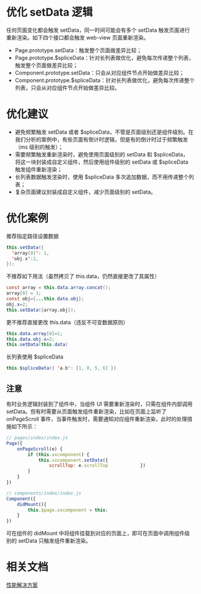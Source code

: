 
# 优化 setData 逻辑
任何页面变化都会触发 setData，同一时间可能会有多个 setData 触发页面进行重新渲染。如下四个接口都会触发 web-view 页面重新渲染。

- Page.prototype.setData：触发整个页面做差异比较；
- Page.prototype.$spliceData：针对长列表做优化，避免每次传递整个列表，触发整个页面做差异比较；
- Component.prototype.setData：只会从对应组件节点开始做差异比较；
- Component.prototype.$spliceData：针对长列表做优化，避免每次传递整个列表，只会从对应组件节点开始做差异比较。

# 优化建议

- 避免频繁触发 setData 或者 $spliceData，不管是页面级别还是组件级别。在我们分析的案例中，有些页面有倒计时逻辑，但是有的倒计时过于频繁触发（ms 级别的触发）；
- 需要频繁触发重新渲染时，避免使用页面级别的 setData 和 $spliceData， 将这一块封装成自定义组件，然后使用组件级别的 setData 或 $spliceData 触发组件重新渲染；
- 长列表数据触发渲染时，使用 $spliceData 多次追加数据，而不用传递整个列表；
- 复杂页面建议封装成自定义组件，减少页面级别的 setData。

# 优化案例
推荐指定路径设置数据
```java
this.setData({
  'array[0]': 1,
  'obj.x':2,
});
```
不推荐如下用法（虽然拷贝了 this.data，仍然直接更改了其属性）
```java
const array = this.data.array.concat();
array[0] = 1;
const obj={...this.data.obj};
obj.x=2;
this.setData({array,obj});
```
更不推荐直接更改 this.data（违反不可变数据原则）
```java
this.data.array[0]=1;
this.data.obj.x=2;
this.setData(this.data)
```
长列表使用 $spliceData
```java
this.$spliceData({ 'a.b': [1, 0, 5, 6] })
```

## 注意
有时业务逻辑封装到了组件中，当组件 UI 需要重新渲染时，只需在组件内部调用 setData。但有时需要从页面触发组件重新渲染，比如在页面上监听了 onPageScroll 事件，当事件触发时，需要通知对应组件重新渲染，此时的处理措施如下所示：
```javascript
// pages/index/index.js
Page({
    onPageScroll(e) {
        if (this.xxcomponent) {
            this.xxcomponent.setData({
                scrollTop: e.scrollTop            })
        }
    }
})
```
```javascript
// components/index/index.js
Component({
    didMount(){
        this.$page.xxcomponent = this;
    }
})
```
可在组件的 didMount 中将组件挂载到对应的页面上，即可在页面中调用组件级别的 setData 只触发组件重新渲染。

# 相关文档
[性能解决方案](https://opendocs.alipay.com/mini/introduce/PerformanceSolution)
